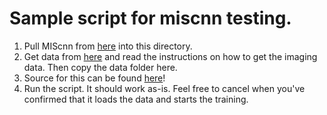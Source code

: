 Sample script for miscnn testing.
===

1. Pull MIScnn from [here](https://github.com/frankkramer-lab/MIScnn) into this directory.
2. Get data from [here](https://github.com/neheller/kits19/tree/master) and read the instructions on how to get the imaging data. Then copy the data folder here.
3. Source for this can be found [here](https://github.com/frankkramer-lab/MIScnn/blob/master/examples/KiTS19.ipynb)!
4. Run the script. It should work as-is. Feel free to cancel when you've confirmed that it loads the data and starts the training.